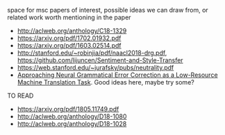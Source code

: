 space for msc papers of interest, possible ideas we can draw from, or related work worth mentioning in the paper

- http://aclweb.org/anthology/C18-1329
- https://arxiv.org/pdf/1702.01932.pdf
- https://arxiv.org/pdf/1603.02514.pdf
- http://stanford.edu/~robinjia/pdf/naacl2018-drg.pdf, https://github.com/lijuncen/Sentiment-and-Style-Transfer
- https://web.stanford.edu/~jurafsky/pubs/neutrality.pdf
- [Approaching Neural Grammatical Error Correction as a Low-Resource Machine Translation Task](http://aclweb.org/anthology/N18-1055). Good ideas here, maybe try some?


TO READ
- https://arxiv.org/pdf/1805.11749.pdf
- http://aclweb.org/anthology/D18-1080
- http://aclweb.org/anthology/D18-1028
